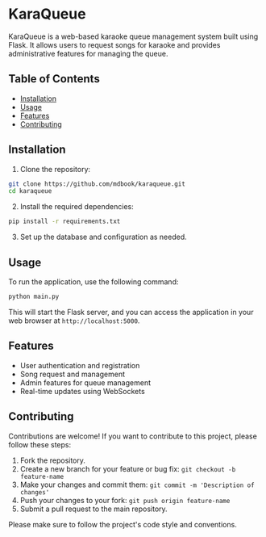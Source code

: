 # KaraQueue

KaraQueue is a web-based karaoke queue management system built using Flask. It allows users to request songs for karaoke and provides administrative features for managing the queue.

## Table of Contents

- [Installation](#installation)
- [Usage](#usage)
- [Features](#features)
- [Contributing](#contributing)

## Installation

1. Clone the repository:

```bash
git clone https://github.com/mdbook/karaqueue.git
cd karaqueue
```

2. Install the required dependencies:

```bash
pip install -r requirements.txt
```

3. Set up the database and configuration as needed.

## Usage

To run the application, use the following command:

```bash
python main.py
```

This will start the Flask server, and you can access the application in your web browser at `http://localhost:5000`.

## Features

- User authentication and registration
- Song request and management
- Admin features for queue management
- Real-time updates using WebSockets

## Contributing

Contributions are welcome! If you want to contribute to this project, please follow these steps:

1. Fork the repository.
2. Create a new branch for your feature or bug fix: `git checkout -b feature-name`
3. Make your changes and commit them: `git commit -m 'Description of changes'`
4. Push your changes to your fork: `git push origin feature-name`
5. Submit a pull request to the main repository.

Please make sure to follow the project's code style and conventions.
